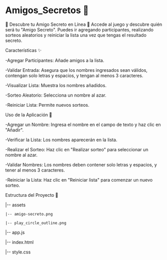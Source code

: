 # Amigos_Secretos 🎁
🤝 Descubre tu Amigo Secreto en Línea 🤝
Accede al juego y descubre quién será tu "Amigo Secreto". Puedes ir agregando participantes, realizando sorteos aleatorios y reiniciar la lista una vez que tengas el resultado secreto. 

Características ✨

-Agregar Participantes: Añade amigos a la lista.

-Validar Entrada: Asegura que los nombres ingresados sean válidos, contengan solo letras y espacios, y tengan al menos 3 caracteres.

-Visualizar Lista: Muestra los nombres añadidos.

-Sorteo Aleatorio: Selecciona un nombre al azar.

-Reiniciar Lista: Permite nuevos sorteos.

    
Uso de la Aplicación 📖

-Agregar un Nombre: Ingresa el nombre en el campo de texto y haz clic en "Añadir".

-Verificar la Lista: Los nombres aparecerán en la lista.

-Realizar el Sorteo: Haz clic en "Realizar sorteo" para seleccionar un nombre al azar.

-Validar Nombres: Los nombres deben contener solo letras y espacios, y tener al menos 3 caracteres.

-Reiniciar la Lista: Haz clic en "Reiniciar lista" para comenzar un nuevo sorteo.


Estructura del Proyecto 📂

|-- assets

    |-- amigo-secreto.png
    
    |-- play_circle_outline.png
    
|-- app.js

|-- index.html

|-- style.css
